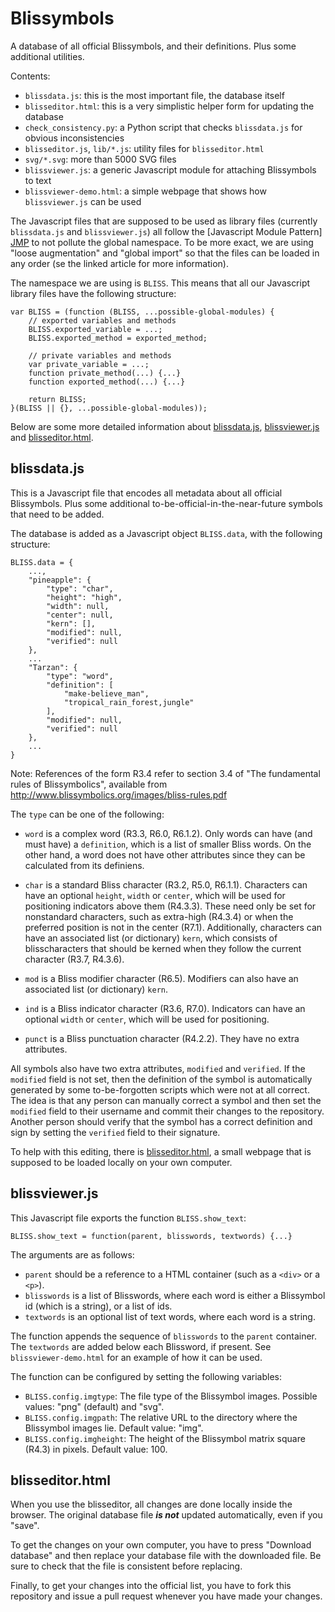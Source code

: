 Blissymbols
===========

A database of all official Blissymbols, and their definitions. Plus some additional utilities.

Contents:
- `blissdata.js`: this is the most important file, the database itself
- `blisseditor.html`: this is a very simplistic helper form for updating the database
- `check_consistency.py`: a Python script that checks `blissdata.js` for obvious inconsistencies
- `blisseditor.js`, `lib/*.js`: utility files for `blisseditor.html`
- `svg/*.svg`: more than 5000 SVG files
- `blissviewer.js`: a generic Javascript module for attaching Blissymbols to text
- `blissviewer-demo.html`: a simple webpage that shows how `blissviewer.js` can be used

The Javascript files that are supposed to be used as library files (currently `blissdata.js` and `blissviewer.js`) all follow the [Javascript Module Pattern] [JMP] to not pollute the global namespace. To be more exact, we are using "loose augmentation" and "global import" so that the files can be loaded in any order (se the linked article for more information).

[JMP]: http://www.adequatelygood.com/JavaScript-Module-Pattern-In-Depth.html

The namespace we are using is `BLISS`. This means that all our Javascript library files have the following structure:

    var BLISS = (function (BLISS, ...possible-global-modules) {
        // exported variables and methods
        BLISS.exported_variable = ...;
        BLISS.exported_method = exported_method;

	    // private variables and methods
        var private_variable = ...;
        function private_method(...) {...}
        function exported_method(...) {...}

	    return BLISS;
    }(BLISS || {}, ...possible-global-modules));

Below are some more detailed information about [blissdata.js](#blissdatajs), [blissviewer.js](#blissviewerjs) and [blisseditor.html](#blisseditorhtml).


blissdata.js
------------

This is a Javascript file that encodes all metadata about all official Blissymbols. Plus some additional to-be-official-in-the-near-future symbols that need to be added.

The database is added as a Javascript object `BLISS.data`, with the following structure:

    BLISS.data = {
        ...,
		"pineapple": {
			"type": "char",
			"height": "high",
			"width": null,
			"center": null,
			"kern": [],
			"modified": null,
			"verified": null
		},
        ...
		"Tarzan": {
			"type": "word",
			"definition": [
				"make-believe_man",
				"tropical_rain_forest,jungle"
			],
			"modified": null,
			"verified": null
		},
        ...
    }

Note: References of the form R3.4 refer to section 3.4 of "The fundamental rules of Blissymbolics", available from http://www.blissymbolics.org/images/bliss-rules.pdf

The `type` can be one of the following:

- `word` is a complex word (R3.3, R6.0, R6.1.2).  Only words can have (and must have) a `definition`, which is a list of smaller Bliss words. On the other hand, a word does not have other attributes since they can be calculated from its definiens.

- `char` is a standard Bliss character (R3.2, R5.0, R6.1.1).  Characters can have an optional `height`, `width` or `center`, which will be used for positioning indicators above them (R4.3.3). These need only be set for nonstandard characters, such as extra-high (R4.3.4) or when the preferred position is not in the center (R7.1).
  Additionally, characters can have an associated list (or dictionary) `kern`, which consists of blisscharacters that should be kerned when they follow the current character (R3.7, R4.3.6).

- `mod` is a Bliss modifier character (R6.5).  Modifiers can also have an associated list (or dictionary) `kern`.

- `ind` is a Bliss indicator character (R3.6, R7.0).  Indicators can have an optional `width` or `center`, which will be used for positioning.

- `punct` is a Bliss punctuation character (R4.2.2). They have no extra attributes.

All symbols also have two extra attributes, `modified` and `verified`. If the `modified` field is not set, then the definition of the symbol is automatically generated by some to-be-forgotten scripts which were not at all correct. The idea is that any person can manually correct a symbol and then set the `modified` field to their username and commit their changes to the repository. Another person should verify that the symbol has a correct definition and sign by setting the `verified` field to their signature.

To help with this editing, there is [blisseditor.html](#blisseditorhtml), a small webpage that is supposed to be loaded locally on your own computer.


blissviewer.js
--------------

This Javascript file exports the function `BLISS.show_text`:

    BLISS.show_text = function(parent, blisswords, textwords) {...}

The arguments are as follows:

- `parent` should be a reference to a HTML container (such as a `<div>` or a `<p>`).
- `blisswords` is a list of Blisswords, where each word is either a Blissymbol id (which is a string), or a list of ids.
- `textwords` is an optional list of text words, where each word is a string.

The function appends the sequence of `blisswords` to the `parent` container. The `textwords` are added below each Blissword, if present. See `blissviewer-demo.html` for an example of how it can be used.

The function can be configured by setting the following variables:

- `BLISS.config.imgtype`: The file type of the Blissymbol images. Possible values: "png" (default) and "svg".
- `BLISS.config.imgpath`: The relative URL to the directory where the Blissymbol images lie. Default value: "img".
- `BLISS.config.imgheight`: The height of the Blissymbol matrix square (R4.3) in pixels. Default value: 100.


blisseditor.html
----------------

When you use the blisseditor, all changes are done locally inside the browser. 
The original database file ***is not*** updated automatically, even if you "save".

To get the changes on your own computer, you have to press "Download database" and 
then replace your database file with the downloaded file. 
Be sure to check that the file is consistent before replacing.

Finally, to get your changes into the official list, you have to fork this repository 
and issue a pull request whenever you have made your changes.

